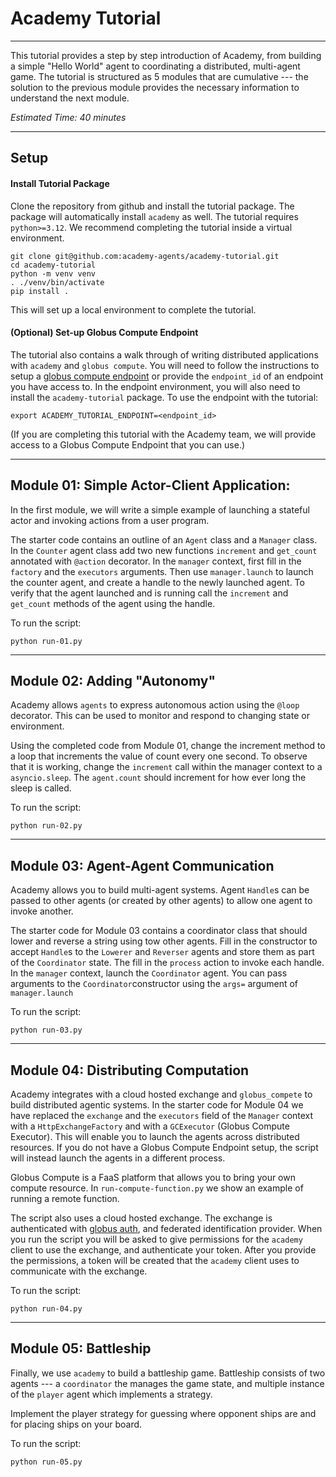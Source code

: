 # Academy Tutorial
---
This tutorial provides a step by step introduction of Academy, from building a simple "Hello World" agent to coordinating a distributed, multi-agent game. The tutorial is structured as 5 modules that are cumulative --- the solution to the previous module provides the necessary information to understand the next module.

*Estimated Time: 40 minutes*

---
## Setup

#### Install Tutorial Package

Clone the repository from github and install the tutorial package. The package will automatically install `academy` as well.  The tutorial requires `python>=3.12`. We recommend completing the tutorial inside a virtual environment.
```
git clone git@github.com:academy-agents/academy-tutorial.git
cd academy-tutorial
python -m venv venv
. ./venv/bin/activate
pip install .
```
This will set up a local environment to complete the tutorial.

#### (Optional) Set-up Globus Compute Endpoint
The tutorial also contains a walk through of writing distributed applications with `academy` and `globus compute`. You will need to follow the instructions to setup a [globus compute endpoint](https://globus-compute.readthedocs.io/en/latest/quickstart.html#deploying-an-endpoint) or provide the `endpoint_id` of an endpoint you have access to. In the endpoint environment, you will also need to install the `academy-tutorial` package.
To use the endpoint with the tutorial:
```
export ACADEMY_TUTORIAL_ENDPOINT=<endpoint_id>
```

(If you are completing this tutorial with the Academy team, we will provide access to a Globus Compute Endpoint that you can use.)

---

## Module 01: Simple Actor-Client Application:
In the first module, we will write a simple example of launching a stateful actor and invoking actions from a user program.

The starter code contains an outline of an `Agent` class and a `Manager` class. In the `Counter` agent class add two new functions `increment` and `get_count` annotated with `@action` decorator.
In the `manager` context, first fill in the `factory` and the `executors` arguments. Then use `manager.launch` to launch the counter agent, and create a handle to the newly launched agent. To verify that the agent launched and is running call the `increment` and `get_count` methods of the agent using the handle.

To run the script:
```
python run-01.py
```

---
## Module 02: Adding "Autonomy"
Academy allows `agents` to express autonomous action using the `@loop` decorator. This can be used to monitor and respond to changing state or environment.

Using the completed code from Module 01, change the increment method to a loop that increments the value of count every one second.
To observe that it is working, change the `increment` call within the manager context to a `asyncio.sleep`. The `agent.count` should increment for how ever long the sleep is called.

To run the script:
```
python run-02.py
```

---
## Module 03: Agent-Agent Communication
Academy allows you to build multi-agent systems. Agent `Handle`s can be passed to other agents (or created by other agents) to allow one agent to invoke another.

The starter code for Module 03 contains a coordinator class that should lower and reverse a string using tow other agents. Fill in the constructor to accept `Handle`s to the `Lowerer` and `Reverser` agents and store them as part of the `Coordinator` state. The fill in the `process` action to invoke each handle.
In the `manager` context, launch the `Coordinator` agent. You can pass arguments to the `Coordinator`constructor using the `args=` argument of `manager.launch`

To run the script:
```
python run-03.py
```

---
## Module 04: Distributing Computation
Academy integrates with a cloud hosted exchange and `globus_compete` to build distributed agentic systems. In the starter code for Module 04 we have replaced the `exchange` and the `executors` field of the `Manager` context with a `HttpExchangeFactory` and with a `GCExecutor` (Globus Compute Executor). This will enable you to launch the agents across distributed resources. If you do not have a Globus Compute Endpoint setup, the script will instead launch the agents in a different process.

Globus Compute is a FaaS platform that allows you to bring your own compute resource. In `run-compute-function.py` we show an example of running a remote function.

The script also uses a cloud hosted exchange. The exchange is authenticated with [globus auth](https://www.globus.org/platform/services/auth), and federated identification provider. When you run the script you will be asked to give permissions for the `academy` client to use the exchange, and authenticate your token. After you provide the permissions, a token will be created that the `academy` client uses to communicate with the exchange.

To run the script:
```
python run-04.py
```

---
## Module 05: Battleship
Finally, we use `academy` to build a battleship game. Battleship consists of two agents --- a `coordinator` the manages the game state, and multiple instance of the `player` agent which implements a strategy.

Implement the player strategy for guessing where opponent ships are and for placing ships on your board.

To run the script:
```
python run-05.py
```
